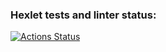 ### Hexlet tests and linter status:
[![Actions Status](https://github.com/Scampik/frontend-project-11/workflows/hexlet-check/badge.svg)](https://github.com/Scampik/frontend-project-11/actions)